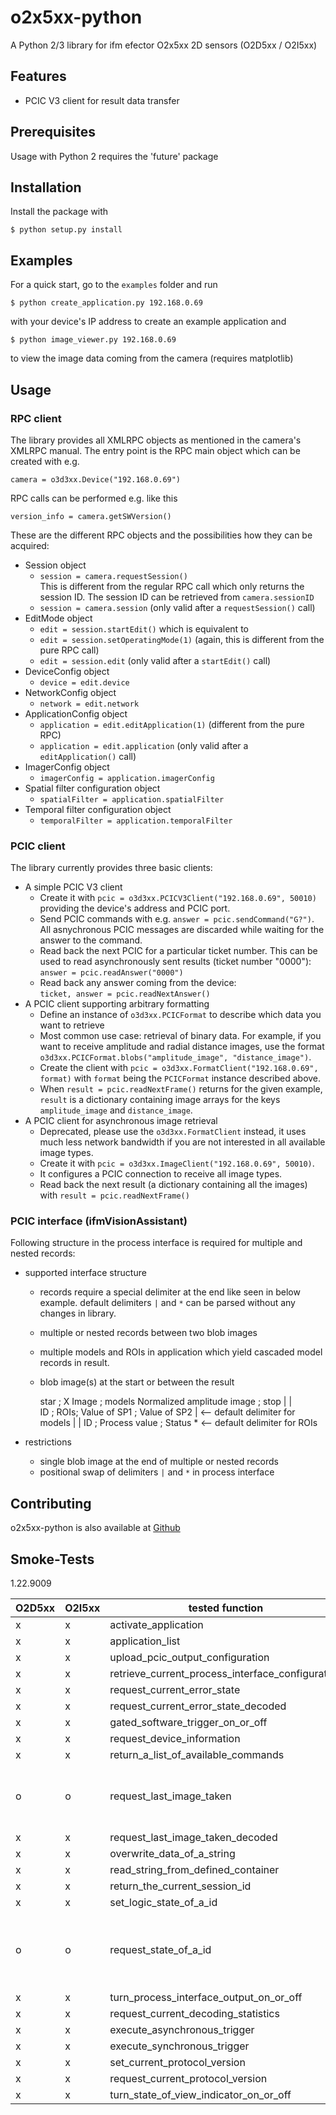 o2x5xx-python
=============

A Python 2/3 library for ifm efector O2x5xx 2D sensors (O2D5xx / O2I5xx)

Features
--------
* PCIC V3 client for result data transfer

Prerequisites
-------------
Usage with Python 2 requires the 'future' package

Installation
------------
Install the package with

    $ python setup.py install

Examples
--------
For a quick start, go to the `examples` folder and run

    $ python create_application.py 192.168.0.69

with your device's IP address to create an example application and

    $ python image_viewer.py 192.168.0.69

to view the image data coming from the camera (requires matplotlib)

Usage
-----
### RPC client
The library provides all XMLRPC objects as mentioned in the camera's XMLRPC
manual. The entry point is the RPC main object which can be created with e.g.

    camera = o3d3xx.Device("192.168.0.69")

RPC calls can be performed e.g. like this

    version_info = camera.getSWVersion()
    
These are the different RPC objects and the possibilities how they can be
acquired:

* Session object
    - `session = camera.requestSession()`  
      This is different from the regular RPC call which only returns the
      session ID. The session ID can be retrieved from `camera.sessionID`
    - `session = camera.session` (only valid after a `requestSession()` call)
* EditMode object
    - `edit = session.startEdit()` which is equivalent to
    - `edit = session.setOperatingMode(1)` (again, this is different from the
      pure RPC call)
    - `edit = session.edit` (only valid after a  `startEdit()` call)
* DeviceConfig object
    - `device = edit.device`
* NetworkConfig object
    - `network = edit.network`
* ApplicationConfig object
    - `application = edit.editApplication(1)` (different from the pure RPC)
    - `application = edit.application` (only valid after a `editApplication()`
      call)
* ImagerConfig object
    - `imagerConfig = application.imagerConfig`
* Spatial filter configuration object
    - `spatialFilter = application.spatialFilter`
* Temporal filter configuration object
    - `temporalFilter = application.temporalFilter`

### PCIC client
The library currently provides three basic clients:

* A simple PCIC V3 client
    - Create it with `pcic = o3d3xx.PCICV3Client("192.168.0.69", 50010)`
      providing the device's address and PCIC port.
    - Send PCIC commands with e.g. `answer = pcic.sendCommand("G?")`. All
      asnychronous PCIC messages are discarded while waiting for the answer
      to the command.
    - Read back the next PCIC for a particular ticket number. This can be used
      to read asynchronously sent results (ticket number "0000"):  
      `answer = pcic.readAnswer("0000")`
    - Read back any answer coming from the device:  
      `ticket, answer = pcic.readNextAnswer()`
* A PCIC client supporting arbitrary formatting
    - Define an instance of `o3d3xx.PCICFormat` to describe which data you
      want to retrieve
    - Most common use case: retrieval of binary data. For example, if you want
      to receive amplitude and radial distance images, use the format
      `o3d3xx.PCICFormat.blobs("amplitude_image", "distance_image")`.
    - Create the client with
      `pcic = o3d3xx.FormatClient("192.168.0.69", format)` with `format` being
      the `PCICFormat` instance described above.
    - When `result = pcic.readNextFrame()` returns for the given example,
      `result` is a dictionary containing image arrays for the keys
      `amplitude_image` and `distance_image`.
* A PCIC client for asynchronous image retrieval
    - Deprecated, please use the `o3d3xx.FormatClient` instead, it uses much
      less network bandwidth if you are not interested in all available image
      types.
    - Create it with `pcic = o3d3xx.ImageClient("192.168.0.69", 50010)`.
    - It configures a PCIC connection to receive all image types.
    - Read back the next result (a dictionary containing all the images)
      with `result = pcic.readNextFrame()`

### PCIC interface (ifmVisionAssistant)
Following structure in the process interface is required for multiple and 
nested records:

* supported interface structure
    - records require a special delimiter at the end like seen in below 
      example. default delimiters `|` and `*` can be parsed without any 
      changes in library.
    - multiple or nested records between two blob images
    - multiple models and ROIs in application which yield cascaded model 
      records in result.
    - blob image(s) at the start or between the result


      star ; X Image ; models                                 Normalized amplitude image ; stop
                         |                                                  |                   
                         ID ; ROIs;             Value of SP1 ; Value of SP2 |  <-- default delimiter for models
                               |                      |
                               ID ; Process value ; Status *  <-- default delimiter for ROIs
    
* restrictions
    - single blob image at the end of multiple or nested records
    - positional swap of delimiters `|` and `*` in process interface

Contributing
------------
o2x5xx-python is also available at
[Github](https://github.com/ifm/o3d3xx-python)

Smoke-Tests
------------

1.22.9009

O2D5xx | O2I5xx | tested function | comment
-------- | -------- | -------- | --------
x   | x   | activate_application | -
x   | x   | application_list | -
x   | x   | upload_pcic_output_configuration | -
x   | x   | retrieve_current_process_interface_configuration | -
x   | x   | request_current_error_state | -
x   | x   | request_current_error_state_decoded | -
x   | x   | gated_software_trigger_on_or_off | -
x   | x   | request_device_information | -
x   | x   | return_a_list_of_available_commands | -
o   | o   | request_last_image_taken | uncompressed images possible? answer is always !
x   | x   | request_last_image_taken_decoded | -
x   | x   | overwrite_data_of_a_string | -
x   | x   | read_string_from_defined_container | -
x   | x   | return_the_current_session_id | -
x   | x   | set_logic_state_of_a_id | -
o   | o   | request_state_of_a_id | Reading io states without linked element is not working (O3D3xx is working)
x   | x   | turn_process_interface_output_on_or_off | -
x   | x   | request_current_decoding_statistics | -
x   | x   | execute_asynchronous_trigger | -
x   | x   | execute_synchronous_trigger | -
x   | x   | set_current_protocol_version | -
x   | x   | request_current_protocol_version | -
x   | x   | turn_state_of_view_indicator_on_or_off | -

